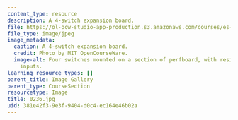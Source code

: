 ```yaml
---
content_type: resource
description: A 4-switch expansion board.
file: https://ol-ocw-studio-app-production.s3.amazonaws.com/courses/es-293-lego-robotics-spring-2007/381e42f39e3f9404d0c4ec164e46b02a_0236.jpg
file_type: image/jpeg
image_metadata:
  caption: A 4-switch expansion board.
  credit: Photo by MIT OpenCourseWare.
  image-alt: Four switches mounted on a section of perfboard, with resistors and sensor
    inputs.
learning_resource_types: []
parent_title: Image Gallery
parent_type: CourseSection
resourcetype: Image
title: 0236.jpg
uid: 381e42f3-9e3f-9404-d0c4-ec164e46b02a
---
```

